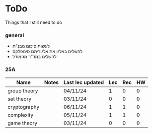 # ToDo

Things that I still need to do

### general

 - לעשות סיכום מבנ"ת
 - להשלים באלגו את אלגוריתם סימפלקס
 - להשלים במד"ר מהמודל

### 25A

| Name | Notes | Last lec updated | Lec | Rec | HW |
|---|---|---|---|---|---|
| group theory |  | 04/11/24 | 1 | 0 | 0 |
| set theory |  | 03/11/24 | 0 | 0 | 0 |
| cryptography |  | 06/11/24 | 1 | 1 | 0 |
| complexity |  | 05/11/24 | 1 | 1 | 0 |
| game theory |  | 03/11/24 | 0 | 0 | 0 |
